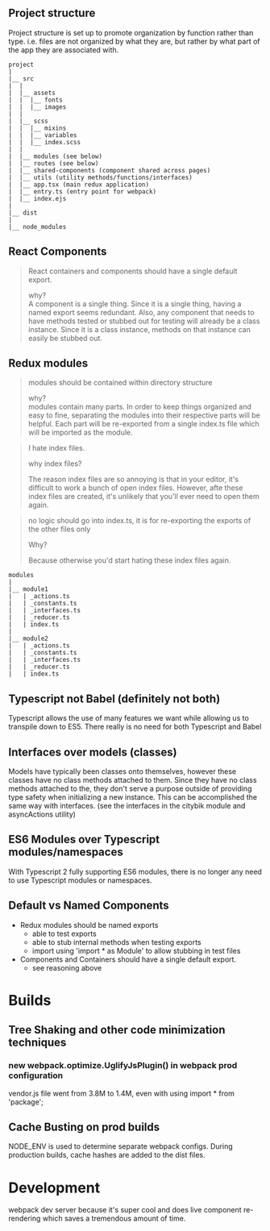 ## Project structure
Project structure is set up to promote organization by function rather than type.
i.e. files are not organized by what they are, but rather by what part of the app they are associated with.
```
project
|
|__ src
|  |
|  |__ assets
|  |  |__ fonts
|  |  |__ images
|  |
|  |__ scss
|  |  |__ mixins
|  |  |__ variables
|  |  |__ index.scss
|  |
|  |__ modules (see below)
|  |__ routes (see below)
|  |__ shared-components (component shared across pages)
|  |__ utils (utility methods/functions/interfaces)
|  |__ app.tsx (main redux application)
|  |__ entry.ts (entry point for webpack)
|  |__ index.ejs
|
|__ dist
|
|__ node_modules

```

## React Components
> React containers and components should have a single default export.
> 
>  why?   
>  A component is a single thing. Since it is a single thing, having a named export seems redundant.
>  Also, any component that needs to have methods tested or stubbed out for testing will already be a class instance.
>  Since it is a class instance, methods on that instance can easily be stubbed out.


## Redux modules
> modules should be contained within directory structure
>
> why?   
> modules contain many parts. In order to keep things organized and easy to fine,
> separating the modules into their respective parts will be helpful.  Each part
> will be re-exported from a single index.ts file which will be imported as the module.

> I hate index files.
>
> why index files?
>
> The reason index files are so annoying is that in your editor, it's difficult to work
> a bunch of open index files.  However, afte these index files are created, it's unlikely
> that you'll ever need to open them again.

> no logic should go into index.ts, it is for re-exporting the exports of the other files only
>
> Why?
> 
> Because otherwise you'd start hating these index files again.

```
modules
|
|__ module1
|   | _actions.ts 
|   | _constants.ts
|   | _interfaces.ts
|   | _reducer.ts
|   | index.ts
|
|__ module2
|   | _actions.ts 
|   | _constants.ts
|   | _interfaces.ts
|   | _reducer.ts
|   | index.ts
```

## Typescript not Babel (definitely not both)
Typescript allows the use of many features we want while allowing us to transpile down to ES5.
There really is no need for both Typescript and Babel

## Interfaces over models (classes)
Models have typically been classes onto themselves, however these classes have no class methods attached to them.
Since they have no class methods attached to the, they don't serve a purpose outside of providing type safety when initializing a new instance.
This can be accomplished the same way with interfaces. (see the interfaces in the citybik module and asyncActions utility)

## ES6 Modules over Typescript modules/namespaces
With Typescript 2 fully supporting ES6 modules, there is no longer any need to use Typescript modules or namespaces.

## Default vs Named Components
- Redux modules should be named exports
  - able to test exports
  - able to stub internal methods when testing exports
  - import using 'import * as Module' to allow stubbing in test files
- Components and Containers should have a single default export.
  - see reasoning above


# Builds

## Tree Shaking and other code minimization techniques
### new webpack.optimize.UglifyJsPlugin() in webpack prod configuration
vendor.js file went from 3.8M to 1.4M, even with using import * from 'package';

## Cache Busting on prod builds
NODE_ENV is used to determine separate webpack configs. 
During production builds, cache hashes are added to the dist files.

# Development 
webpack dev server
because it's super cool and does live component re-rendering which saves a tremendous amount of time.
